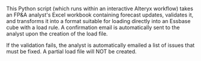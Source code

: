 This Python script (which runs within an interactive Alteryx workflow) takes an FP&A analyst's Excel workbook containing forecast updates, validates it, and transforms it into a format suitable for loading directly into an Essbase cube with a load rule. A confirmation email is automatically sent to the analyst upon the creation of the load file.

If the validation fails, the analyst is automatically emailed a list of issues that must be fixed. A partial load file will NOT be created. 
